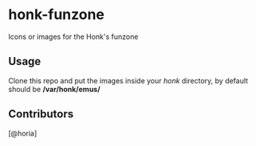 # honk-funzone
Icons or images for the Honk's funzone

## Usage

Clone this repo and put the images inside your *honk* directory, by default should be **/var/honk/emus/**

## Contributors
[@horia]
